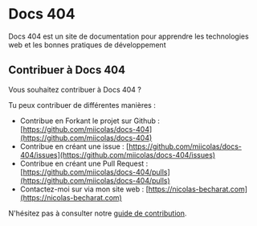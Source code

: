 # Docs 404 

Docs 404 est un site de documentation pour apprendre les technologies web et les bonnes pratiques de développement

## Contribuer à Docs 404

Vous souhaitez contribuer à Docs 404 ?

Tu peux contribuer de différentes manières :

- Contribue en Forkant le projet sur Github : [https://github.com/miicolas/docs-404](https://github.com/miicolas/docs-404)
- Contribue en créant une issue : [https://github.com/miicolas/docs-404/issues](https://github.com/miicolas/docs-404/issues)
- Contribue en créant une Pull Request : [https://github.com/miicolas/docs-404/pulls](https://github.com/miicolas/docs-404/pulls)
- Contactez-moi sur via mon site web : [https://nicolas-becharat.com](https://nicolas-becharat.com)

N'hésitez pas à consulter notre [guide de contribution](https://github.com/miicolas/docs-404).


